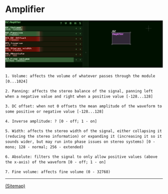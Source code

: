 # Amplifier

![](amplifier.png)

`1. Volume: affects the volume of whatever passes through the module [0...1024] `

`2. Panning: affects the stereo balance of the signal, panning left when a negative value and right when a positive value [-128...128]`

`3. DC offset: when not 0 offsets the mean amplitude of the waveform to some positive or negative value [-128...128]`

`4. Inverse amplitude: ? [0 - off; 1 - on]`

`5. Width: affects the stereo width of the signal, either collapsing it (reducing the stereo information) or expanding it (increasing it so it sounds wider, but may run into phase issues on stereo systems) [0 - mono; 128 - normal; 256 - extended)`

`6. Absolute: filters the signal to only allow positive values (above the x-axis) of the waveform [0 - off; 1 - on]`

`7. Fine volume: affects fine volume (0 - 32768)`

---

[(Sitemap)](../../Sitemap.md)

